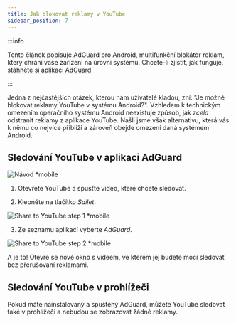 ```yaml
---
title: Jak blokovat reklamy v YouTube
sidebar_position: 7
---
```


:::info

Tento článek popisuje AdGuard pro Android, multifunkční blokátor reklam, který chrání vaše zařízení na úrovni systému. Chcete-li zjistit, jak funguje, [stáhněte si aplikaci AdGuard](https://adguard.com/download.html?auto=true)

:::

Jedna z nejčastějších otázek, kterou nám uživatelé kladou, zní: "Je možné blokovat reklamy YouTube v systému Android?". Vzhledem k technickým omezením operačního systému Android neexistuje způsob, jak *zcela* odstranit reklamy z aplikace YouTube. Našli jsme však alternativu, která vás k němu co nejvíce přiblíží a zároveň obejde omezení daná systémem Android.

## Sledování YouTube v aplikaci AdGuard

![Návod *mobile](https://cdn.adtidy.org/public/Adguard/Blog/Android/3-6/share.gif)

1. Otevřete YouTube a spusťte video, které chcete sledovat.

2. Klepněte na tlačítko *Sdílet*.

![Share to YouTube step 1 *mobile](https://cdn.adtidy.org/content/kb/ad_blocker/android/youtube/android-youtube-share-step1.png)

3. Ze seznamu aplikací vyberte *AdGuard*.

![Share to YouTube step 2 *mobile](https://cdn.adtidy.org/content/kb/ad_blocker/android/youtube/android-youtube-share-step2.png)

A je to! Otevře se nové okno s videem, ve kterém jej budete moci sledovat bez přerušování reklamami.

## Sledování YouTube v prohlížeči

Pokud máte nainstalovaný a spuštěný AdGuard, můžete YouTube sledovat také v prohlížeči a nebudou se zobrazovat žádné reklamy.
